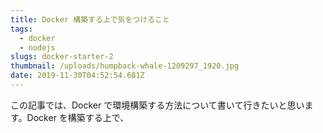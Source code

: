 ```yaml
---
title: Docker 構築する上で気をつけること
tags:
  - docker
  - nodejs
slugs: docker-starter-2
thumbnail: /uploads/humpback-whale-1209297_1920.jpg
date: 2019-11-30T04:52:54.681Z
---
```


この記事では、Docker で環境構築する方法について書いて行きたいと思います。Docker を構築する上で、
